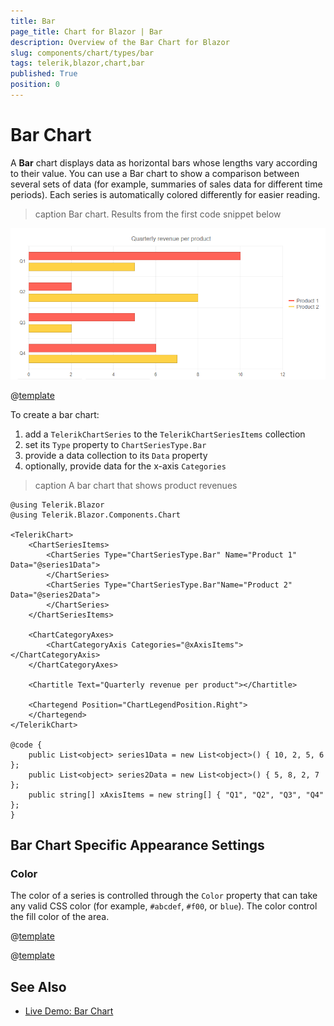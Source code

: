 ```yaml
---
title: Bar
page_title: Chart for Blazor | Bar
description: Overview of the Bar Chart for Blazor
slug: components/chart/types/bar
tags: telerik,blazor,chart,bar
published: True
position: 0
---
```


# Bar Chart

A **Bar** chart displays data as horizontal bars whose lengths vary according to their value. You can use a Bar chart to show a comparison between several sets of data (for example, summaries of sales data for different time periods). Each series is automatically colored differently for easier reading.

>caption Bar chart. Results from the first code snippet below

![](images/basic-bar-chart.png)

@[template](/_contentTemplates/chart/link-to-basics.md#understand-basics-and-databinding-first)

To create a bar chart:

1. add a `TelerikChartSeries` to the `TelerikChartSeriesItems` collection
2. set its `Type` property to `ChartSeriesType.Bar`
3. provide a data collection to its `Data` property
4. optionally, provide data for the x-axis `Categories`


>caption A bar chart that shows product revenues

````CSHTML
@using Telerik.Blazor
@using Telerik.Blazor.Components.Chart

<TelerikChart>
	<ChartSeriesItems>
		<ChartSeries Type="ChartSeriesType.Bar" Name="Product 1" Data="@series1Data">
		</ChartSeries>
		<ChartSeries Type="ChartSeriesType.Bar"Name="Product 2" Data="@series2Data">
		</ChartSeries>
	</ChartSeriesItems>

	<ChartCategoryAxes>
		<ChartCategoryAxis Categories="@xAxisItems"></ChartCategoryAxis>
	</ChartCategoryAxes>

	<Chartitle Text="Quarterly revenue per product"></Chartitle>

	<Chartegend Position="ChartLegendPosition.Right">
	</Chartegend>
</TelerikChart>

@code {
	public List<object> series1Data = new List<object>() { 10, 2, 5, 6 };
	public List<object> series2Data = new List<object>() { 5, 8, 2, 7 };
	public string[] xAxisItems = new string[] { "Q1", "Q2", "Q3", "Q4" };
}
````



## Bar Chart Specific Appearance Settings

### Color

The color of a series is controlled through the `Color` property that can take any valid CSS color (for example, `#abcdef`, `#f00`, or `blue`). The color control the fill color of the area.

@[template](/_contentTemplates/chart/link-to-basics.md#color-field-bar-column)

@[template](/_contentTemplates/chart/link-to-basics.md#gap-and-spacing)

## See Also

 * [Live Demo: Bar Chart](https://demos.telerik.com/blazor-ui/chart/index)
